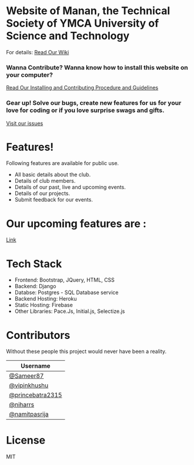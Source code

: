 # Website of Manan, the Technical Society of YMCA University of Science and Technology

For details:  [Read Our Wiki](https://github.com/Manan-YMCA/Club-Website/wiki/Website-of-Manan,-the-Technical-Society-of-YMCA-University-of-Science-and-Technology)

### Wanna Contribute? Wanna know how to install this website on your computer? 
[Read Our Installing and Contributing Procedure and Guidelines](https://github.com/Manan-YMCA/Club-Website/blob/master/CONTRIBUTING.md)

### Gear up! Solve our bugs, create new features for us for your love for coding or if you love surprise swags and gifts.
[Visit our issues](https://github.com/Manan-YMCA/Club-Website/issues)

# Features!

Following features are available for public use.

  - All basic details about the club.
  - Details of club members.
  - Details of our past, live and upcoming events.
  - Details of our projects.
  - Submit feedback for our events.
  

# Our upcoming features are :
  [Link](https://github.com/Manan-YMCA/Club-Website/issues?q=is%3Aissue+is%3Aopen+label%3A%22New+Feature%22)


# Tech Stack 

* Frontend: Bootstrap, JQuery, HTML, CSS
* Backend: Django
* Databse: Postgres - SQL Database service
* Backend Hosting: Heroku
* Static Hosting: Firebase
* Other Libraries: Pace.Js, Initial.js, Selectize.js


# Contributors
Without these people this project would never have been a reality.

| Username |
| ------ |
| [@Sameer87](https://github.com/Sameer87) |
| [@vipinkhushu](https://github.com/vipinkhushu/) |
| [@princebatra2315](https://github.com/princebatra2315) |
| [@niharrs](https://github.com/niharrs) |
| [@namitpasrija](https://github.com/namitpasrija) |


# License

MIT

